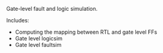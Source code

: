Gate-level fault and logic simulation.

Includes:
- Computing the mapping between RTL and gate level FFs
- Gate level logicsim
- Gate level faultsim
